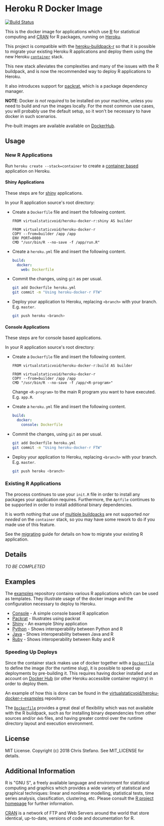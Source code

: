 # Heroku R Docker Image

[![Build Status](https://travis-ci.org/virtualstaticvoid/heroku-docker-r.svg?branch=master)](https://travis-ci.org/virtualstaticvoid/heroku-docker-r)

This is the docker image for applications which use [R][2] for statistical computing and [CRAN][3] for R packages, running on [Heroku][4].

This project is compatible with the [heroku-buildpack-r][5] so that it is possible to migrate your existing Heroku R applications and deploy them using the new Heroku [`container`][7] stack.

This new stack alleviates the complexities and many of the issues with the R buildpack, and is now the recommended way to deploy R applications to Heroku.

It also introduces support for [packrat][8], which is a package dependency manager.

**NOTE**: Docker *is not required* to be installed on your machine, unless you need to build and run the images locally. For the most common use cases, you will probably use the default setup, so it won't be necessary to have docker in such scenarios.

Pre-built images are available available on [DockerHub][13].

## Usage

### New R Applications

Run `heroku create --stack=container` to create a [container based][7] application on Heroku.

#### Shiny Applications

These steps are for [shiny][14] applications.

In your R application source's root directory:

* Create a `Dockerfile` file and insert the following content.

  ```
  FROM virtualstaticvoid/heroku-docker-r:shiny AS builder

  FROM virtualstaticvoid/heroku-docker-r
  COPY --from=builder /app /app
  ENV PORT=8080
  CMD "/usr/bin/R --no-save -f /app/run.R"
  ```

* Create a `heroku.yml` file and insert the following content.

  ```yaml
  build:
    docker:
      web: Dockerfile
  ```

* Commit the changes, using `git` as per usual.

  ```bash
  git add Dockerfile heroku.yml
  git commit -m "Using heroku-docker-r FTW"
  ```

* Deploy your application to Heroku, replacing `<branch>` with your branch. E.g. `master`.

  ```bash
  git push heroku <branch>
  ```

#### Console Applications

These steps are for console based applications.

In your R application source's root directory:

* Create a `Dockerfile` file and insert the following content.

  ```
  FROM virtualstaticvoid/heroku-docker-r:build AS builder

  FROM virtualstaticvoid/heroku-docker-r
  COPY --from=builder /app /app
  CMD "/usr/bin/R --no-save -f /app/<R-program>"
  ```

  Change `<R-program>` to the main R program you want to have executed. E.g. `app.R`.

* Create a `heroku.yml` file and insert the following content.

  ```yaml
  build:
    docker:
      console: Dockerfile
  ```

* Commit the changes, using `git` as per usual.

  ```bash
  git add Dockerfile heroku.yml
  git commit -m "Using heroku-docker-r FTW"
  ```

* Deploy your application to Heroku, replacing `<branch>` with your branch. E.g. `master`.

  ```bash
  git push heroku <branch>
  ```

### Existing R Applications

The process continues to use your `init.R` file in order to install any packages your application requires. Furthermore, the `Aptfile` continues to be supported in order to install additional binary dependencies.

It is worth nothing that use of [multiple buildpacks][12] are not supported _nor needed_ on the `container` stack, so you may have some rework to do if you made use of this feature.

See the [migrating][9] guide for details on how to migrate your existing R application.

## Details

_TO BE COMPLETED_

## Examples

The [examples][examples] repository contains various R applications which can be used as templates. They illustrate usage of the docker image and the configuration necessary to deploy to Heroku.

* [Console][examples-console] - A simple console based R application
* [Packrat][examples-packrat] - Illustrates using packrat
* [Shiny][examples-shiny] - An example Shiny application
* [Python][examples-python] - Shows interoperability between Python and R
* [Java][examples-java] - Shows interoperability between Java and R
* [Ruby][examples-ruby] - Shows interoperability between Ruby and R

### Speeding Up Deploys

Since the container stack makes use of docker together with a [`Dockerfile`][10] to define the image (for the runtime slug), it is possible to speed up deployments by pre-building it. This requires having docker installed and an account on [Docker Hub][11] (or other Heroku accessible container registry) in order to deploy them.

An example of how this is done can be found in the [virtualstaticvoid/heroku-docker-r-examples][examples-speedy] repository.

The [`Dockerfile`][10] provides a great deal of flexibility which was not available with the R buildpack, such as for installing binary dependencies from other sources and/or `deb` files, and having greater control over the runtime directory layout and execution environment.

## License

MIT License. Copyright (c) 2018 Chris Stefano. See MIT_LICENSE for details.

## Additional Information

R is "GNU S", a freely available language and environment for statistical computing and graphics which provides a wide variety of statistical and graphical techniques: linear and nonlinear modelling, statistical tests, time series analysis, classification, clustering, etc. Please consult the [R project homepage][2] for further information.

[CRAN][3] is a network of FTP and Web Servers around the world that store identical, up-to-date, versions of code and documentation for R.

[1]: https://github.com/virtualstaticvoid/heroku-docker-r
[2]: http://www.r-project.org
[3]: http://cran.r-project.org
[4]: https://heroku.com
[5]: https://github.com/virtualstaticvoid/heroku-buildpack-r
[6]: https://devcenter.heroku.com/articles/heroku-yml-build-manifest
[7]: https://devcenter.heroku.com/articles/container-registry-and-runtime
[8]: http://rstudio.github.io/packrat
[9]: https://github.com/virtualstaticvoid/heroku-docker-r/blob/master/MIGRATING.md
[10]: https://docs.docker.com/engine/reference/builder
[11]: https://hub.docker.com
[12]: https://devcenter.heroku.com/articles/using-multiple-buildpacks-for-an-app
[13]: https://hub.docker.com/r/virtualstaticvoid/heroku-docker-r
[14]: https://shiny.rstudio.com

[examples]: https://github.com/virtualstaticvoid/heroku-docker-r-examples
[examples-console]: https://github.com/virtualstaticvoid/heroku-docker-r-examples/tree/master/console
[examples-packrat]: https://github.com/virtualstaticvoid/heroku-docker-r-examples/tree/master/packrat
[examples-shiny]: https://github.com/virtualstaticvoid/heroku-docker-r-examples/tree/master/shiny
[examples-python]: https://github.com/virtualstaticvoid/heroku-docker-r-examples/tree/master/python
[examples-java]: https://github.com/virtualstaticvoid/heroku-docker-r-examples/tree/master/java
[examples-ruby]: https://github.com/virtualstaticvoid/heroku-docker-r-examples/tree/master/ruby
[examples-speedy]: https://github.com/virtualstaticvoid/heroku-docker-r-examples/tree/master/speedy
